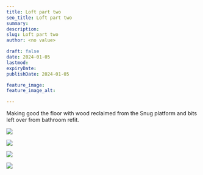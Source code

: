 ```yaml
---
title: Loft part two
seo_title: Loft part two
summary: 
description: 
slug: Loft part two
author: <no value>

draft: false
date: 2024-01-05
lastmod: 
expiryDate: 
publishDate: 2024-01-05

feature_image: 
feature_image_alt: 

---
```


Making good the floor with wood reclaimed from the Snug platform and bits left over from bathroom refit.

![](/images/0390.jpeg)

![](/images/0391.jpeg)

![](/images/0392.jpeg)

![](/images/0393.jpeg)